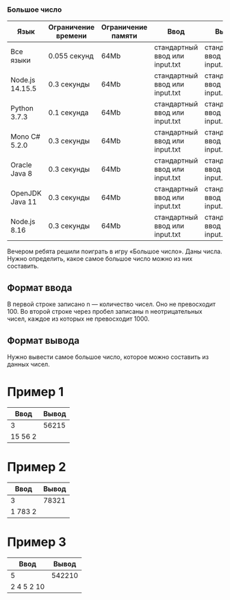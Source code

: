 ### Большое число

| Язык            | Ограничение времени | Ограничение памяти | Ввод                           | Вывод                          |
| --------------- | ------------------- | ------------------ | ------------------------------ | ------------------------------ |
| Все языки       | 0.055 секунд        | 64Mb               | стандартный ввод или input.txt | стандартный ввод или input.txt |
| Node.js 14.15.5 | 0.3 секунды         | 64Mb               | стандартный ввод или input.txt | стандартный ввод или input.txt |
| Python 3.7.3    | 0.1 секунда         | 64Mb               | стандартный ввод или input.txt | стандартный ввод или input.txt |
| Mono C# 5.2.0   | 0.3 секунды         | 64Mb               | стандартный ввод или input.txt | стандартный ввод или input.txt |
| Oracle Java 8   | 0.3 секунды         | 64Mb               | стандартный ввод или input.txt | стандартный ввод или input.txt |
| OpenJDK Java 11 | 0.3 секунды         | 64Mb               | стандартный ввод или input.txt | стандартный ввод или input.txt |
| Node.js 8.16    | 0.3 секунды         | 64Mb               | стандартный ввод или input.txt | стандартный ввод или input.txt |

Вечером ребята решили поиграть в игру «Большое число».
Даны числа. Нужно определить, какое самое большое число можно из них составить.

## Формат ввода

В первой строке записано n — количество чисел. Оно не превосходит 100.
Во второй строке через пробел записаны n неотрицательных чисел, каждое из которых не превосходит 1000.

## Формат вывода

Нужно вывести самое большое число, которое можно составить из данных чисел.

# Пример 1

| Ввод    | Вывод |
| ------- | ----- |
| 3       | 56215 |
| 15 56 2 |

# Пример 2

| Ввод    | Вывод |
| ------- | ----- |
| 3       | 78321 |
| 1 783 2 |

# Пример 3

| Ввод       | Вывод  |
| ---------- | ------ |
| 5          | 542210 |
| 2 4 5 2 10 |
